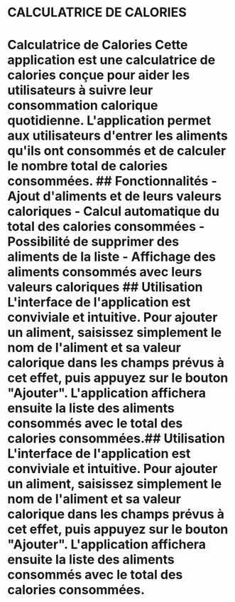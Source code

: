 # CALCULATRICE DE CALORIES
 # Calculatrice de Calories  Cette application est une calculatrice de calories conçue pour aider les utilisateurs à suivre leur consommation calorique quotidienne. L'application permet aux utilisateurs d'entrer les aliments qu'ils ont consommés et de calculer le nombre total de calories consommées.  ## Fonctionnalités  - Ajout d'aliments et de leurs valeurs caloriques - Calcul automatique du total des calories consommées - Possibilité de supprimer des aliments de la liste - Affichage des aliments consommés avec leurs valeurs caloriques ## Utilisation  L'interface de l'application est conviviale et intuitive. Pour ajouter un aliment, saisissez simplement le nom de l'aliment et sa valeur calorique dans les champs prévus à cet effet, puis appuyez sur le bouton "Ajouter". L'application affichera ensuite la liste des aliments consommés avec le total des calories consommées.## Utilisation  L'interface de l'application est conviviale et intuitive. Pour ajouter un aliment, saisissez simplement le nom de l'aliment et sa valeur calorique dans les champs prévus à cet effet, puis appuyez sur le bouton "Ajouter". L'application affichera ensuite la liste des aliments consommés avec le total des calories consommées.
